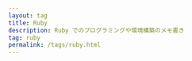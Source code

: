```yaml
---
layout: tag
title: Ruby
description: Ruby でのプログラミングや環境構築のメモ書き
tag: ruby
permalink: /tags/ruby.html
---
```

